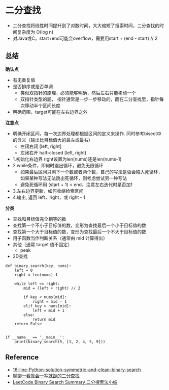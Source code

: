 # 二分查找

- 二分查找将线性时间提升到了对数时间，大大缩短了搜索时间，二分查找的时间复杂度为 O(log n)
- 对Java或C，start+end可能会overflow，需要用start + (end - start) // 2

## 总结
**确认点**
- 有无重复值
- 是否排序或是否单调
  - 类似双指针的原理，必须能够明确，然后左右只能移动一个
  - 双指针类型的题， 指针通常是一步一步移动的，而在二分查找里，指针每次移动半个区间长度
- 明确范围，target可能在左右边界之外


**注意点**
- 明确开闭区间，每一次边界处理都根据区间的定义来操作. 同时参考bisect中的含义（输出比目标值大的最左或最右）
  - 左闭右闭 [left, right]
  - 左闭右开 half-closed [left, right) 
- 1.初始化右边界 right设置为len(nums)还是len(nums-1)
- 2.while条件，即何时退出循环，避免无限循环
  - 如果最后区间只剩下一个数或者两个数，自己的写法是否会陷入死循环，如果某种写法无法跳出死循环，则考虑尝试另一种写法
  - 避免死循环用 (start + 1) < end，注意左右迭代时是否加1
- 3.左右边界更新，如何收缩检索区间
- 4.输出, 返回 left，right，或 right - 1


**分类**
- 查找和目标值完全相等的数
- 查找第一个不小于目标值的数，变形为查找最后一个小于目标值的数
- 查找第一个大于目标值的数，变形为查找最后一个不大于目标值的数
- 用子函数当作判断关系（通常由 mid 计算得出）
- 其他（通常 target 值不固定）
  - peak
- 2D查找


```
def binary_search(key, nums):
    left = 0
    right = len(nums)-1

    while left <= right:
        mid = (left + right) // 2

        if key < nums[mid]:
            right = mid - 1
        elif key > nums[mid]:
            left = mid + 1
        else:
            return mid
    return False


if __name__ == '__main__':
    print(binary_search(5, [1, 2, 4, 5, 9]))
```


## Reference
- [16-line-Python-solution-symmetric-and-clean-binary-search](https://leetcode.com/problems/find-first-and-last-position-of-element-in-sorted-array/discuss/14714/16-line-Python-solution-symmetric-and-clean-binary-search-52ms)
- [聊聊一看就会一写就跪的二分查找](https://zhuanlan.zhihu.com/p/343138037)
- [LeetCode Binary Search Summary 二分搜索法小结](https://www.cnblogs.com/grandyang/p/6854825.html)